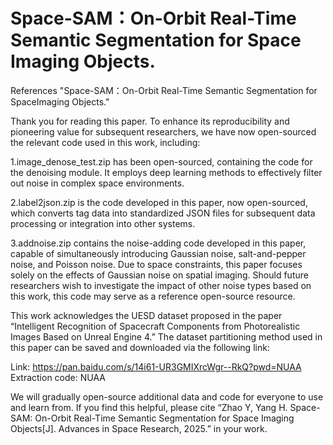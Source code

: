 # Space-SAM：On-Orbit Real-Time Semantic Segmentation for Space Imaging Objects.

References "Space-SAM：On-Orbit Real-Time Semantic Segmentation for SpaceImaging Objects."

Thank you for reading this paper. To enhance its reproducibility and pioneering value for subsequent researchers, we have now open-sourced the relevant code used in this work, including:

1.image_denose_test.zip has been open-sourced, containing the code for the denoising module. It employs deep learning methods to effectively filter out noise in complex space environments.

2.label2json.zip is the code developed in this paper, now open-sourced, which converts tag data into standardized JSON files for subsequent data processing or integration into other systems.

3.addnoise.zip contains the noise-adding code developed in this paper, capable of simultaneously introducing Gaussian noise, salt-and-pepper noise, and Poisson noise. Due to space constraints, this paper focuses solely on the effects of Gaussian noise on spatial imaging. Should future researchers wish to investigate the impact of other noise types based on this work, this code may serve as a reference open-source resource.

This work acknowledges the UESD dataset proposed in the paper “Intelligent Recognition of Spacecraft Components from Photorealistic Images Based on Unreal Engine 4.” The dataset partitioning method used in this paper can be saved and downloaded via the following link:

Link: https://pan.baidu.com/s/14i61-UR3GMIXrcWgr--RkQ?pwd=NUAA 
Extraction code: NUAA 

We will gradually open-source additional data and code for everyone to use and learn from. If you find this helpful, please cite “Zhao Y, Yang H. Space-SAM: On-Orbit Real-Time Semantic Segmentation for Space Imaging Objects[J]. Advances in Space Research, 2025.” in your work.
